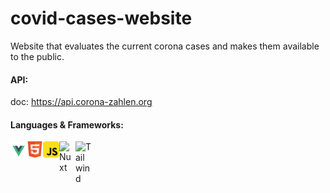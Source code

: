 # covid-cases-website
Website that evaluates the current corona cases and makes them available to the public.

#### API:

doc: 
https://api.corona-zahlen.org

#### Languages & Frameworks:

[<img align="left" alt="Vue" width="26px" src="https://github.com/edent/SuperTinyIcons/blob/master/images/svg/vue.svg" />][wikipediavue]
[<img align="left" alt="HTML" width="26px" src="https://github.com/edent/SuperTinyIcons/blob/master/images/svg/html5.svg" />][wikipediahtml]
[<img align="left" alt="JS" width="26px" src="https://github.com/edent/SuperTinyIcons/blob/master/images/svg/javascript.svg" />][wikipediajs]
[<img align="left" alt="Nuxt" width="26px" src="https://cdn.discordapp.com/attachments/932265928522088450/1012051262197481594/Download_3.png" />][wikipedianuxt]
[<img align="left" alt="Tailwind" width="26px" src="https://cdn.discordapp.com/attachments/932265928522088450/1012051261748678746/Download_2.png" />][wikipediatailwind]

[wikipediavue]: https://en.wikipedia.org/wiki/Vue.js
[wikipediahtml]: https://en.wikipedia.org/wiki/HTML
[wikipediajs]: https://en.wikipedia.org/wiki/JavaScript
[wikipedianuxt]: https://en.wikipedia.org/wiki/Nuxt.js
[wikipediatailwind]: https://en.wikipedia.org/wiki/Tailwind_CSS
